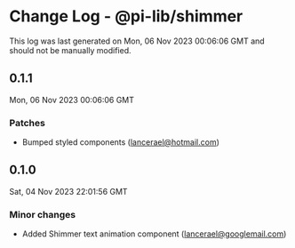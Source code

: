 # Change Log - @pi-lib/shimmer

This log was last generated on Mon, 06 Nov 2023 00:06:06 GMT and should not be manually modified.

<!-- Start content -->

## 0.1.1

Mon, 06 Nov 2023 00:06:06 GMT

### Patches

- Bumped styled components (lancerael@hotmail.com)

## 0.1.0

Sat, 04 Nov 2023 22:01:56 GMT

### Minor changes

- Added Shimmer text animation component (lancerael@googlemail.com)

